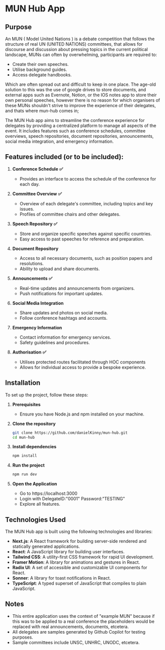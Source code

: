 # MUN Hub App

## Purpose
An MUN ( Model United Nations ) is a debate competition that follows the structure of real UN (UNITED NATIONS) committees, that allows for discourse and discussion about pressing topics in the current political landscape, MUNs can often by overwhelming, participants are required to:
- Create their own speeches.
- Utilise background guides.
- Access delegate handbooks.

Which are often spread out and difficult to keep in one place. The age-old solution to this was the use of google drives to store documents, and external apps such as Evernote, Notion, or the IOS notes app to store their own personal speeches, however there is no reason for which organisers of these MUNs shouldn't strive to improve the experience of their delegates, and thats where mun-hub comes in;

The MUN Hub app aims to streamline the conference experience for delegates by providing a centralized platform to manage all aspects of the event. It includes features such as conference schedules, committee overviews, speech repositories, document repositories, announcements, social media integration, and emergency information.

## Features included (or to be included):

1. **Conference Schedule** **✅**
    - Provides an interface to access the schedule of the conference
      for each day.

2. **Committee Overview** **✅**
    - Overview of each delegate's committee, including topics and key issues.
    - Profiles of committee chairs and other delegates.

3. **Speech Repository** **✅**
    - Store and organize specific speeches against specific countries.
    - Easy access to past speeches for reference and preparation.

4. **Document Repository** 
    - Access to all necessary documents, such as position papers and resolutions.
    - Ability to upload and share documents.

5. **Announcements** **✅**
    - Real-time updates and announcements from organizers.
    - Push notifications for important updates.

6. **Social Media Integration** 
    - Share updates and photos on social media.
    - Follow conference hashtags and accounts.

7. **Emergency Information**
    - Contact information for emergency services.
    - Safety guidelines and procedures.
  
8. **Authorisation** **✅**
   - Utilises protected routes facilitated through HOC components
   - Allows for individual access to provide a bespoke experience.

## Installation
To set up the project, follow these steps:

1. **Prerequisites**
    - Ensure you have Node.js and npm installed on your machine.

2. **Clone the repository**
    ```bash
    git clone https://github.com/danielKinny/mun-hub.git
    cd mun-hub
    ```

3. **Install dependencies**
    ```bash
    npm install
    ```

4. **Run the project**
    ```bash
    npm run dev
    ```

5. **Open the Application**
   - Go to https://localhost:3000
   - Login with
     DelegateID:"0001"
     Password:"TESTING"
   - Explore all features.


## Technologies Used
The MUN Hub app is built using the following technologies and libraries:

- **Next.js**: A React framework for building server-side rendered and statically generated applications.
- **React**: A JavaScript library for building user interfaces.
- **Tailwind CSS**: A utility-first CSS framework for rapid UI development.
- **Framer Motion**: A library for animations and gestures in React.
- **Radix UI**: A set of accessible and customizable UI components for React.
- **Sonner**: A library for toast notifications in React.
- **TypeScript**: A typed superset of JavaScript that compiles to plain JavaScript.

## Notes

- This entire application uses the context of "example MUN" because if this was to be applied to a real conference the placeholders
  would be replaced with real announcements, documents, etcetera.
- All delegates are samples generated by Github Copilot for testing purposes.
- Sample committees include UNSC, UNHRC, UNODC, etcetera.

